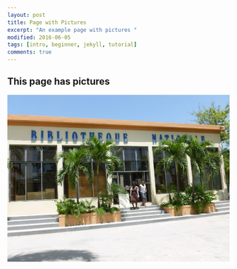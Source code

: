 ```yaml
---
layout: post
title: Page with Pictures
excerpt: "An example page with pictures "
modified: 2016-06-05
tags: [intro, beginner, jekyll, tutorial]
comments: true
---
```


## This page has pictures

![image](../images/bibliotheque-nationale.jpg)
